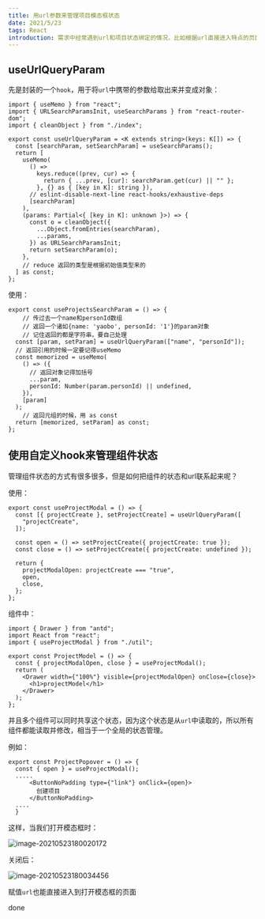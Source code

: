 ```yaml
---
title: 用url参数来管理项目模态框状态
date: 2021/5/23
tags: React
introduction: 需求中经常遇到url和项目状态绑定的情况，比如根据url直接进入特点的页面，或者根据url填入特定的input参数
---
```


## useUrlQueryParam

先是封装的一个<code>hook</code>，用于将<code>url</code>中携带的参数给取出来并变成对象：

```react
import { useMemo } from "react";
import { URLSearchParamsInit, useSearchParams } from "react-router-dom";
import { cleanObject } from "./index";

export const useUrlQueryParam = <K extends string>(keys: K[]) => {
  const [searchParam, setSearchParam] = useSearchParams();
  return [
    useMemo(
      () =>
        keys.reduce((prev, cur) => {
          return { ...prev, [cur]: searchParam.get(cur) || "" };
        }, {} as { [key in K]: string }),
      // eslint-disable-next-line react-hooks/exhaustive-deps
      [searchParam]
    ),
    (params: Partial<{ [key in K]: unknown }>) => {
      const o = cleanObject({
        ...Object.fromEntries(searchParam),
        ...params,
      }) as URLSearchParamsInit;
      return setSearchParam(o);
    },
    // reduce 返回的类型是根据初始值类型来的
  ] as const;
};
```

使用：

```react
export const useProjectsSearchParam = () => {
    // 传过去一个name和personId数组
    // 返回一个诸如{name: 'yaobo', personId: '1'}的param对象
    // 记住返回的都是字符串，要自己处理
  const [param, setParam] = useUrlQueryParam(["name", "personId"]);
  // 返回引用的时候一定要记得useMemo
  const memorized = useMemo(
    () => ({
      // 返回对象记得加括号
      ...param,
      personId: Number(param.personId) || undefined,
    }),
    [param]
  );
    // 返回元组的时候，用 as const
  return [memorized, setParam] as const;
};
```

## 使用自定义hook来管理组件状态

管理组件状态的方式有很多很多，但是如何把组件的状态和url联系起来呢？

使用：

```react
export const useProjectModal = () => {
  const [{ projectCreate }, setProjectCreate] = useUrlQueryParam([
    "projectCreate",
  ]);

  const open = () => setProjectCreate({ projectCreate: true });
  const close = () => setProjectCreate({ projectCreate: undefined });

  return {
    projectModalOpen: projectCreate === "true",
    open,
    close,
  };
};

```

组件中：

```react
import { Drawer } from "antd";
import React from "react";
import { useProjectModal } from "./util";

export const ProjectModel = () => {
  const { projectModalOpen, close } = useProjectModal();
  return (
    <Drawer width={"100%"} visible={projectModalOpen} onClose={close}>
      <h1>projectModel</h1>
    </Drawer>
  );
};
```

并且多个组件可以同时共享这个状态，因为这个状态是从<code>url</code>中读取的，所以所有组件都能读取并修改，相当于一个全局的状态管理。

例如：

```react
export const ProjectPopover = () => {
  const { open } = useProjectModal();
  .....
      <ButtonNoPadding type={"link"} onClick={open}>
        创建项目
      </ButtonNoPadding>
  ....
  }
```

这样，当我们打开模态框时：

![image-20210523180020172](images/artical-image/image-20210523180020172.png)

关闭后：

![image-20210523180034456](images/artical-image/image-20210523180034456.png)

赋值<code>url</code>也能直接进入到打开模态框的页面

done